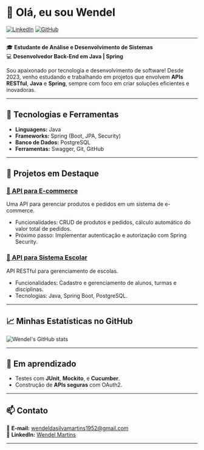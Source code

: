 # 👋 Olá, eu sou Wendel

[![LinkedIn](https://img.shields.io/badge/LinkedIn-Wendel%20Martins-blue?style=flat-square&logo=linkedin)](https://www.linkedin.com/in/wendel-silva-9ba630265)
[![GitHub](https://img.shields.io/badge/GitHub-Wendoxx-lightgrey?style=flat-square&logo=github)](https://github.com/wendoxx)

---

🎓 **Estudante de Análise e Desenvolvimento de Sistemas**  
💻 **Desenvolvedor Back-End em Java | Spring**  

Sou apaixonado por tecnologia e desenvolvimento de software! Desde 2023, venho estudando e trabalhando em projetos que envolvem **APIs RESTful**, **Java** e **Spring**, sempre com foco em criar soluções eficientes e inovadoras.  



---

## 🚀 Tecnologias e Ferramentas
- **Linguagens:** Java
- **Frameworks:** Spring (Boot, JPA, Security)  
- **Banco de Dados:** PostgreSQL  
- **Ferramentas:** Swagger, Git, GitHub  

---

## 🌟 Projetos em Destaque
### [📌 API para E-commerce](https://github.com/wendoxx/e-commerce-api)
Uma API para gerenciar produtos e pedidos em um sistema de e-commerce.  
- Funcionalidades: CRUD de produtos e pedidos, cálculo automático do valor total de pedidos.  
- Próximo passo: Implementar autenticação e autorização com Spring Security.  

### [📌 API para Sistema Escolar](https://github.com/wendoxx/School-system)
API RESTful para gerenciamento de escolas.  
- Funcionalidades: Cadastro e gerenciamento de alunos, turmas e disciplinas.  
- Tecnologias: Java, Spring Boot, PostgreSQL.

---

## 📈 Minhas Estatísticas no GitHub
![Wendel's GitHub stats](https://github-readme-stats.vercel.app/api?username=wendoxx&show_icons=true&theme=radical)

---

## 🌱 Em aprendizado
- Testes com **JUnit**, **Mockito**, e **Cucumber**.  
- Construção de **APIs seguras** com OAuth2.  

---

## 📫 Contato
📧 **E-mail:** wendeldasilvamartins1952@gmail.com  
📱 **LinkedIn:** [Wendel Martins](https://www.linkedin.com/in/seu-perfil/)  

---
